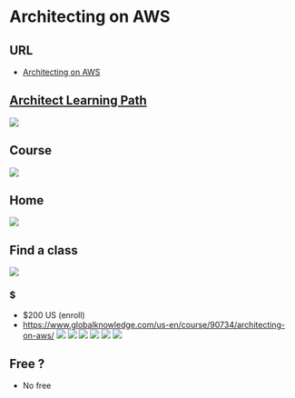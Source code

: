 # Architecting on AWS

## URL
* [Architecting on AWS](https://www.aws.training/SessionSearch?pageNumber=1&courseId=10002)

## [Architect Learning Path](https://aws.amazon.com/training/path-architecting/)
[<img src="https://i.imgur.com/GNaDDMv.png">](https://i.imgur.com/GNaDDMv.png)


## Course
[<img src="https://i.imgur.com/3jxytND.png">](https://i.imgur.com/3jxytND.png)

## Home
[<img src="https://i.imgur.com/6nmloPM.png">](https://i.imgur.com/6nmloPM.png)

## Find a class
[<img src="https://i.imgur.com/bZaMkOV.png">](https://i.imgur.com/bZaMkOV.png)
### $
* $200 US (enroll)
* https://www.globalknowledge.com/us-en/course/90734/architecting-on-aws/
[<img src="https://i.imgur.com/uGg3W5V.png">](https://i.imgur.com/uGg3W5V.png)
[<img src="https://i.imgur.com/ss2i63e.png">](https://i.imgur.com/ss2i63e.png)
[<img src="https://i.imgur.com/SsBxkZJ.png">](https://i.imgur.com/SsBxkZJ.png)
[<img src="https://i.imgur.com/rJudoFK.png">](https://i.imgur.com/rJudoFK.png)
[<img src="https://i.imgur.com/8I7qrm5.png">](https://i.imgur.com/8I7qrm5.png)
[<img src="https://i.imgur.com/6lRECE6.png">](https://i.imgur.com/6lRECE6.png)

## Free ?
* No free

